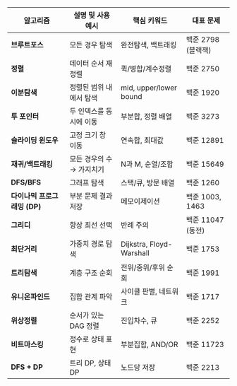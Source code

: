 | 알고리즘                | 설명 및 사용 예시      | 핵심 키워드                   | 대표 문제         |
| ------------------- | --------------- | ------------------------ | ------------- |
| **브루트포스**           | 모든 경우 탐색        | 완전탐색, 백트래킹               | 백준 2798 (블랙잭) |
| **정렬**              | 데이터 순서 재정렬      | 퀵/병합/계수정렬                | 백준 2750       |
| **이분탐색**            | 정렬된 범위 내에서 탐색   | mid, upper/lower bound   | 백준 1920       |
| **투 포인터**           | 두 인덱스를 동시에 이동   | 부분합, 정렬 배열               | 백준 3273       |
| **슬라이딩 윈도우**        | 고정 크기 창 이동      | 연속합, 최대값                 | 백준 12891      |
| **재귀/백트래킹**         | 모든 경우의 수 → 가지치기 | N과 M, 순열/조합              | 백준 15649      |
| **DFS/BFS**         | 그래프 탐색          | 스택/큐, 방문 배열              | 백준 1260       |
| **다이나믹 프로그래밍 (DP)** | 부분 문제 결과 저장     | 메모이제이션                   | 백준 1003, 1463 |
| **그리디**             | 항상 최선 선택        | 반례 주의                    | 백준 11047 (동전) |
| **최단거리**            | 가중치 경로 탐색       | Dijkstra, Floyd-Warshall | 백준 1753       |
| **트리탐색**            | 계층 구조 순회        | 전위/중위/후위 순회              | 백준 1991       |
| **유니온파인드**          | 집합 관계 파악        | 사이클 판별, 네트워크             | 백준 1717       |
| **위상정렬**            | 순서가 있는 DAG 정렬   | 진입차수, 큐                  | 백준 2252       |
| **비트마스킹**           | 정수로 상태 표현       | 부분집합, AND/OR             | 백준 11723      |
| **DFS + DP**        | 트리 DP, 상태 DP    | 노드당 저장                   | 백준 2213       |
